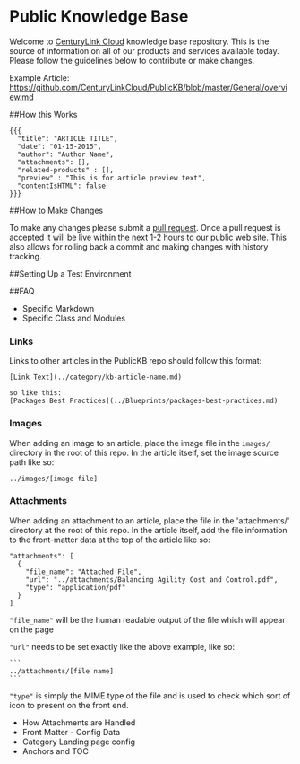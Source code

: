 Public Knowledge Base
========

Welcome to [CenturyLink Cloud](http://www.centurylinkcloud.com) knowledge base repository. This is the source of information on all of our products and services available today. Please follow the guidelines below to contribute or make changes.

Example Article: https://github.com/CenturyLinkCloud/PublicKB/blob/master/General/overview.md

##How this Works

<!-- * **Headers:** The system uses Jekyll _(like)_ headers to be able to list current information and also track things such as author, date created, modified, keywords, title, etc. -->

```code
{{{
  "title": "ARTICLE TITLE",
  "date": "01-15-2015",
  "author": "Author Name",
  "attachments": [],
  "related-products" : [],
  "preview" : "This is for article preview text",
  "contentIsHTML": false
}}}
```

<!-- * **Markdown:** It is also built using all markdown for the documents. For more information about markdown please use [Google](https://www.google.com/webhp?sourceid=chrome-instant&rlz=1C5CHFA_enUS503US504&ion=1&espv=2&ie=UTF-8#q=markdown%20syntax)

* **Folder Structure:** folders are by products and should remain that way. If you want your document to be supported in multiple categories please use the headers to list all of the categories it is in. All image and assets should be located in the local product folder or in a folder next to the document. It should not be on the root of the directory structure.  -->



##How to Make Changes

To make any changes please submit a [pull request](https://help.github.com/articles/creating-a-pull-request). Once a pull request is accepted it will be live within the next 1-2 hours to our public web site. This also allows for rolling back a commit and making changes with history tracking.

##Setting Up a Test Environment


##FAQ
- Specific Markdown
- Specific Class and Modules

### Links

Links to other articles in the PublicKB repo should follow this format:

  ```
  [Link Text](../category/kb-article-name.md)
  
  so like this:
  [Packages Best Practices](../Blueprints/packages-best-practices.md)
  ```

### Images

When adding an image to an article, place the image file in the `images/` directory in the root of this repo. In the article itself, set the image source path like so: 

  ```
  ../images/[image file]
  ```

### Attachments

When adding an attachment to an article, place the file in the 'attachments/' directory at the root of this repo. In the article itself, add the file information to the front-matter data at the top of the article like so:

  ```
  "attachments": [
    {
      "file_name": "Attached File",
      "url": "../attachments/Balancing Agility Cost and Control.pdf",
      "type": "application/pdf"
    }
  ]
  ```

  `"file_name"` will be the human readable output of the file which will appear on the page

  `"url"` needs to be set exactly like the above example, like so: 
    
    ```
    ../attachments/[file name]
    ```

  `"type"` is simply the MIME type of the file and is used to check which sort of icon to present on the front end.


- How Attachments are Handled
- Front Matter - Config Data
- Category Landing page config
- Anchors and TOC
